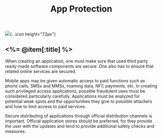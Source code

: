 ﻿---
title: App Protection
---
![](<%= image_path("app.png") %>){: .icon height="72px"}

## <%= @item[:title] %>

When creating an application, one must make sure that used third party ready-made software components are secure. One also has to ensure that related online services are secured.

Mobile apps may be given automatic access to paid functions such as phone calls, SMSs and MMSs, roaming data, NFC payments, etc. In creating such privileged access applications, possible fraudulent uses must be considered particularly carefully. Applications must be analyzed for potential weak spots and the opportunities they give to possible attackers and how to limit access to paid services.

Secure distributing of applications through official distribution channels is important. Official application stores should be preferred, for they provide the user with the updates and tend to provide additional safety checks and measures.
